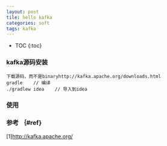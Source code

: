 ```yaml
---
layout: post
tile: hello kafka
categories: soft
tags: kafka
---
```


* TOC
{:toc}

### kafka源码安装

    下载源码，而不是binaryhttp://kafka.apache.org/downloads.html
    gradle    // 编译
    ./gradlew idea    // 导入到idea

### 使用

    


### 参考 ｛#ref｝

[1]<http://kafka.apache.org/>
